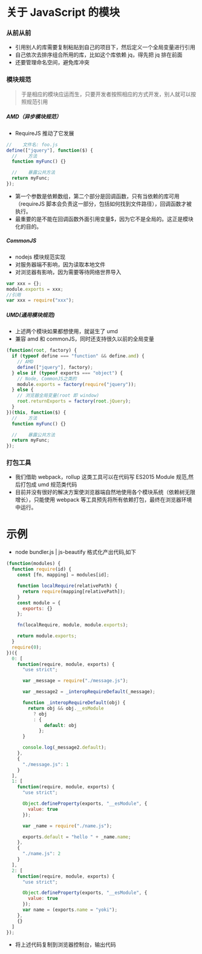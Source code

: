 # 关于 JavaScript 的模块

### 从前从前

- 引用别人的库需要复制粘贴到自己的项目下，然后定义一个全局变量进行引用
- 自己依次去排序组合所用的库，比如这个库依赖 jq，得先把 jq 排在前面
- 还要管理命名空间，避免库冲突

### 模块规范

> 于是相应的模块应运而生，只要开发者按照相应的方式开发，别人就可以按照规范引用

##### AMD（异步模块规范）

- RequireJS 推动了它发展

```javascript
//    文件名: foo.js
define(["jquery"], function($) {
  //    方法
  function myFunc() {}

  //    暴露公共方法
  return myFunc;
});
```

- 第一个参数是依赖数组，第二个部分是回调函数，只有当依赖的库可用（requireJS 脚本会负责这一部分，包括如何找到文件路径），回调函数才被执行。
- 最重要的是不能在回调函数外面引用变量$，因为它不是全局的。这正是模块化的目的。

##### CommonJS

- nodejs 模块规范实现
- 对服务器端不影响，因为读取本地文件
- 对浏览器有影响，因为需要等待网络世界导入

```javascript
var xxx = {};
module.exports = xxx;
//引用
var xxx = require("xxx");
```

##### UMD(通用模块规范)

- 上述两个模块如果都想使用，就诞生了 umd
- 兼容 amd 和 commonJS，同时还支持很久以前的全局变量

```javascript
(function(root, factory) {
  if (typeof define === "function" && define.amd) {
    // AMD
    define(["jquery"], factory);
  } else if (typeof exports === "object") {
    // Node, CommonJS之类的
    module.exports = factory(require("jquery"));
  } else {
    // 浏览器全局变量(root 即 window)
    root.returnExports = factory(root.jQuery);
  }
})(this, function($) {
  //    方法
  function myFunc() {}

  //    暴露公共方法
  return myFunc;
});
```

### 打包工具

- 我们借助 webpack，rollup 这类工具可以在代码写 ES2015 Module 规范,然后打包成 umd 规范类代码
- 目前并没有很好的解决方案使浏览器端自然地使用各个模块系统（依赖树无限增长），只能使用 webpack 等工具预先将所有依赖打包，最终在浏览器环境中运行。

# 示例

- node bundler.js | js-beautify 格式化产出代码,如下

```javascript
(function(modules) {
  function require(id) {
    const [fn, mapping] = modules[id];

    function localRequire(relativePath) {
      return require(mapping[relativePath]);
    }
    const module = {
      exports: {}
    };

    fn(localRequire, module, module.exports);

    return module.exports;
  }
  require(0);
})({
  0: [
    function(require, module, exports) {
      "use strict";

      var _message = require("./message.js");

      var _message2 = _interopRequireDefault(_message);

      function _interopRequireDefault(obj) {
        return obj && obj.__esModule
          ? obj
          : {
              default: obj
            };
      }

      console.log(_message2.default);
    },
    {
      "./message.js": 1
    }
  ],
  1: [
    function(require, module, exports) {
      "use strict";

      Object.defineProperty(exports, "__esModule", {
        value: true
      });

      var _name = require("./name.js");

      exports.default = "hello " + _name.name;
    },
    {
      "./name.js": 2
    }
  ],
  2: [
    function(require, module, exports) {
      "use strict";

      Object.defineProperty(exports, "__esModule", {
        value: true
      });
      var name = (exports.name = "yoki");
    },
    {}
  ]
});
```

- 将上述代码复制到浏览器控制台，输出代码

